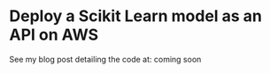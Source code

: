 # Deploy a Scikit Learn model as an API on AWS

See my blog post detailing the code at: coming soon

